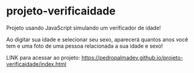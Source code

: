 # projeto-verificaidade
Projeto usando JavaScript simulando um verificador de idade!

Ao digitar sua idade e selecionar seu sexo, aparecerá quantos anos você tem e uma foto de uma pessoa relacionada a sua idade e sexo!

LINK para acessar ao projeto: https://pedropalmadev.github.io/projeto-verificaidade/index.html
